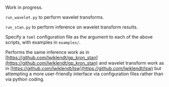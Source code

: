 Work in progress.

`run_wavelet.py` to perform wavelet transforms.

`run_stan.py` to perform inference on wavelet transform results.

Specify a `toml` configuration file as the argument to each of the above scripts, with examples in `examples/`.

Performs the same inference work as in [https://github.com/lwiklendt/gp_kron_stan](https://github.com/lwiklendt/gp_kron_stan) and wavelet transform work as in [https://github.com/lwiklendt/lsw](https://github.com/lwiklendt/lsw) but attempting a more user-friendly interface via configuration files rather than via python coding.
